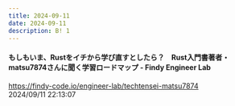 ```yaml
---
title: 2024-09-11
date: 2024-09-11
description: B! 1
---
```


#### もしもいま、Rustをイチから学び直すとしたら？　Rust入門書著者・matsu7874さんに聞く学習ロードマップ - Findy Engineer Lab
https://findy-code.io/engineer-lab/techtensei-matsu7874<br>
2024/09/11 22:13:07<br>


